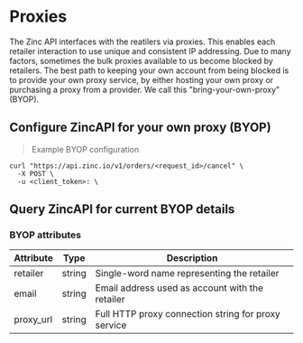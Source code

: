 # Proxies

The Zinc API interfaces with the reatilers via proxies. This enables each retailer interaction to use unique and consistent IP addressing. Due to many factors, sometimes the bulk proxies available to us become blocked by retailers. The best path to keeping your own account from being blocked is to provide your own proxy service, by either hosting your own proxy or purchasing a proxy from a provider. We call this "bring-your-own-proxy" (BYOP).

## Configure ZincAPI for your own proxy (BYOP)

> Example BYOP configuration

```shell
curl "https://api.zinc.io/v1/orders/<request_id>/cancel" \
  -X POST \
  -u <client_token>: \
```

## Query ZincAPI for current BYOP details


### BYOP attributes

Attribute | Type | Description
--------- | ---- | -----------
retailer | string | Single-word name representing the retailer
email | string | Email address used as account with the retailer
proxy_url | string | Full HTTP proxy connection string for proxy service